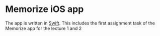 # Memorize iOS app

The app is written in [Swift](https://www.swift.org).
This includes the first assignment task of the Memorize app for the lecture 1 and 2

